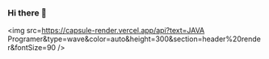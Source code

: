 ### Hi there 👋
<!--
**namgwanwook/namgwanwook** is a ✨ _special_ ✨ repository because its `README.md` (this file) appears on your GitHub profile.

Here are some ideas to get you started:

- 🔭 I’m currently working on ...
- 🌱 I’m currently learning ...
- 👯 I’m looking to collaborate on ...
- 🤔 I’m looking for help with ...
- 💬 Ask me about ...
- 📫 How to reach me: ...
- 😄 Pronouns: ...
- ⚡ Fun fact: ...
-->
<img src=https://capsule-render.vercel.app/api?text=JAVA Programer&type=wave&color=auto&height=300&section=header%20render&fontSize=90 />
